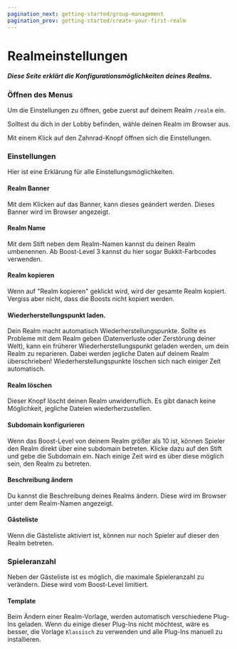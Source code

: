 ```yaml
---
pagination_next: getting-started/group-management
pagination_prev: getting-started/create-your-first-realm
---
```


# Realmeinstellungen

##### Diese Seite erklärt die Konfigurationsmöglichkeiten deines Realms.

### Öffnen des Menus

Um die Einstellungen zu öffnen, gebe zuerst auf deinem Realm `/realm` ein.

Solltest du dich in der Lobby befinden, wähle deinen Realm im Browser aus.

Mit einem Klick auf den Zahnrad-Knopf öffnen sich die Einstellungen.

### Einstellungen

Hier ist eine Erklärung für alle Einstellungsmöglichkeiten.

#### Realm Banner

Mit dem Klicken auf das Banner, kann dieses geändert werden. Dieses Banner wird im Browser angezeigt.

#### Realm Name

Mit dem Stift neben dem Realm-Namen kannst du deinen Realm umbenennen. Ab Boost-Level 3 kannst du hier sogar Bukkit-Farbcodes verwenden.

#### Realm kopieren

Wenn auf "Realm kopieren" geklickt wird, wird der gesamte Realm kopiert. Vergiss aber nicht, dass die Boosts nicht kopiert werden.

#### Wiederherstellungspunkt laden.

Dein Realm macht automatisch Wiederherstellungspunkte. Sollte es Probleme mit dem Realm geben (Datenverluste oder Zerstörung deiner Welt), kann ein früherer Wiederherstellungspunkt geladen werden, um dein Realm zu reparieren. Dabei werden jegliche Daten auf deinem Realm überschrieben! Wiederherstellungspunkte löschen sich nach einiger Zeit automatisch.

#### Realm löschen

Dieser Knopf löscht deinen Realm unwiderruflich. Es gibt danach keine Möglichkeit, jegliche Dateien wiederherzustellen.

#### Subdomain konfigurieren

Wenn das Boost-Level von deinem Realm größer als 10 ist, können Spieler den Realm direkt über eine subdomain betreten. Klicke dazu auf den Stift und gebe die Subdomain ein. Nach einige Zeit wird es über diese möglich sein, den Realm zu betreten.

#### Beschreibung ändern

Du kannst die Beschreibung deines Realms ändern. Diese wird im Browser unter dem Realm-Namen angezeigt.

#### Gästeliste

Wenn die Gästeliste aktiviert ist, können nur noch Spieler auf dieser den Realm betreten. 

### Spieleranzahl

Neben der Gästeliste ist es möglich, die maximale Spieleranzahl zu verändern. Diese wird vom Boost-Level limitiert.

#### Template

Beim Ändern einer Realm-Vorlage, werden automatisch verschiedene Plug-Ins geladen. Wenn du einige dieser Plug-Ins nicht möchtest, wäre es besser, die Vorlage `Klassisch` zu verwenden und alle Plug-Ins manuell zu installieren.